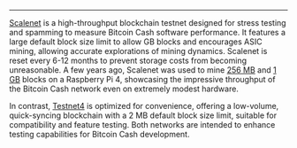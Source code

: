 ---
[Scalenet](https://gitlab.com/bitcoin-cash-node/bitcoin-cash-node/-/merge_requests/750) is a high-throughput blockchain testnet designed for stress testing and spamming to measure Bitcoin Cash software performance. It features a large default block size limit to allow GB blocks and encourages ASIC mining, allowing accurate explorations of mining dynamics. Scalenet is reset every 6-12 months to prevent storage costs from becoming unreasonable. A few years ago, Scalenet was used to mine [256 MB](https://read.cash/@mtrycz/how-my-rpi4-handles-mining-256mb-blocks-3ca73237) and [1 GB](https://read.cash/@mtrycz/how-my-rpi4-handles-mining-1gb-blocks-e5d09d83) blocks on a Raspberry Pi 4, showcasing the impressive throughput of the Bitcoin Cash network even on extremely modest hardware.

In contrast, [Testnet4](https://gitlab.com/bitcoin-cash-node/bitcoin-cash-node/-/merge_requests/739#note_399231913) is optimized for convenience, offering a low-volume, quick-syncing blockchain with a 2 MB default block size limit, suitable for compatibility and feature testing. Both networks are intended to enhance testing capabilities for Bitcoin Cash development.